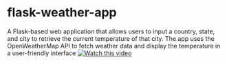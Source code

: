 # flask-weather-app
A Flask-based web application that allows users to input a country, state, and city to retrieve the current temperature of that city. The app uses the OpenWeatherMap API to fetch weather data and display the temperature in a user-friendly interface
[![Watch this video](https://img.youtube.com/vi/_DQR_v4QCpU/0.jpg)](https://www.youtube.com/watch?v=_DQR_v4QCpU)

